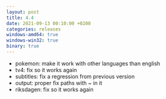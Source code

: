 ```yaml
---
layout: post
title: 4.4
date: 2021-09-13 00:10:00 +0200
categories: releases
windows-amd64: true
windows-win32: true
binary: true
---
```


* pokemon: make it work with other languages than english
* tv4: fix so it works again
* subtitles: fix a regression from previous version
* output: proper fix paths with ~ in it
* riksdagen: fix so it works again
